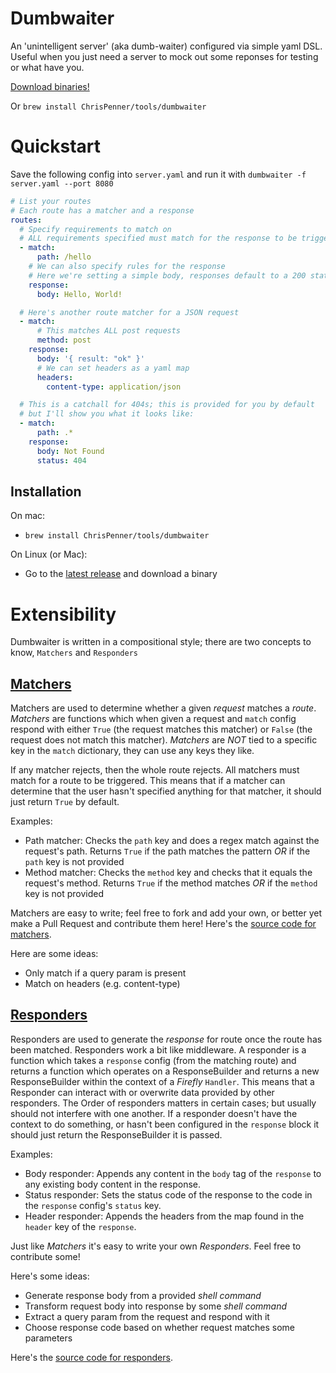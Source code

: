 # Dumbwaiter

An 'unintelligent server' (aka dumb-waiter) configured via simple yaml DSL.
Useful when you just need a server to mock out some reponses for testing or
what have you.

[Download binaries!](https://github.com/ChrisPenner/dumbwaiter/releases/latest)

Or `brew install ChrisPenner/tools/dumbwaiter`

Quickstart
==========

Save the following config into `server.yaml` and run it with
`dumbwaiter -f server.yaml --port 8080`

```yaml
# List your routes
# Each route has a matcher and a response
routes:
  # Specify requirements to match on
  # ALL requirements specified must match for the response to be triggered
  - match:
      path: /hello
    # We can also specify rules for the response
    # Here we're setting a simple body, responses default to a 200 status code
    response:
      body: Hello, World!

  # Here's another route matcher for a JSON request
  - match:
      # This matches ALL post requests
      method: post
    response:
      body: '{ result: "ok" }'
      # We can set headers as a yaml map
      headers:
        content-type: application/json

  # This is a catchall for 404s; this is provided for you by default
  # but I'll show you what it looks like:
  - match:
      path: .*
    response:
      body: Not Found
      status: 404
```

## Installation

On mac:
- `brew install ChrisPenner/tools/dumbwaiter`

On Linux (or Mac):
- Go to the [latest release](https://github.com/ChrisPenner/dumbwaiter/releases/latest) and download a binary


# Extensibility

Dumbwaiter is written in a compositional style; there are two concepts to know, `Matchers` and `Responders`

## [Matchers](./src/Dumbwaiter/Matchers.hs)

Matchers are used to determine whether a given *request* matches a *route*. *Matchers* are functions which when given
a request and `match` config respond with either `True` (the request matches this matcher) or `False` (the request does
not match this matcher). *Matchers* are *NOT* tied to a specific key in the `match` dictionary, they can use any keys
they like.

If any matcher rejects, then the whole route rejects. All matchers must match for a route to be triggered. This means
that if a matcher can determine that the user hasn't specified anything for that matcher, it should just return `True`
by default.

Examples:
- Path matcher: Checks the `path` key and does a regex match against the request's path. Returns `True` if the path
    matches the pattern *OR* if the `path` key is not provided
- Method matcher: Checks the `method` key and checks that it equals the request's method. Returns `True` if the method
    matches *OR* if the `method` key is not provided

Matchers are easy to write; feel free to fork and add your own, or better yet make a Pull Request and contribute them
here! Here's the [source code for matchers](./src/Dumbwaiter/Matchers.hs).

Here are some ideas:
- Only match if a query param is present
- Match on headers (e.g. content-type)

## [Responders](./src/Dumbwaiter/Responders.hs)

Responders are used to generate the *response* for route once the route has been matched. Responders work a bit like
middleware. A responder is a function which takes a `response` config (from the matching route) and returns a function
which operates on a ResponseBuilder and returns a new ResponseBuilder within the context of a *Firefly* `Handler`.
This means that a Responder can interact with or overwrite data provided by other responders. The Order of responders
matters in certain cases; but usually should not interfere with one another. If a responder doesn't have the context
to do something, or hasn't been configured in the `response` block it should just return the ResponseBuilder it is
passed.

Examples:
- Body responder: Appends any content in the `body` tag of the `response` to any existing body content in the response.
- Status responder: Sets the status code of the response to the code in the `response` config's `status` key.
- Header responder: Appends the headers from the map found in the `header` key of the `response`.

Just like *Matchers* it's easy to write your own *Responders*. Feel free to contribute some!

Here's some ideas:
- Generate response body from a provided *shell command*
- Transform request body into response by some *shell command*
- Extract a query param from the request and respond with it
- Choose response code based on whether request matches some parameters

Here's the [source code for responders](./src/Dumbwaiter/Responders.hs).
